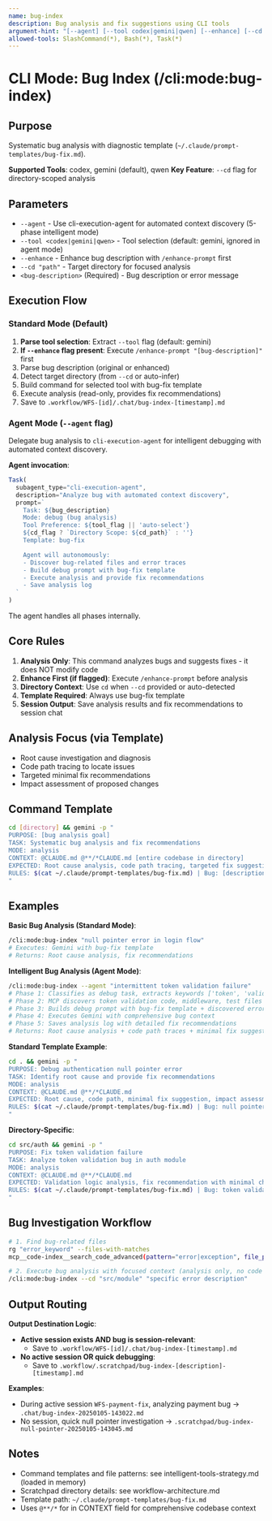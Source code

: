 ```yaml
---
name: bug-index
description: Bug analysis and fix suggestions using CLI tools
argument-hint: "[--agent] [--tool codex|gemini|qwen] [--enhance] [--cd path] bug description"
allowed-tools: SlashCommand(*), Bash(*), Task(*)
---
```


# CLI Mode: Bug Index (/cli:mode:bug-index)

## Purpose

Systematic bug analysis with diagnostic template (`~/.claude/prompt-templates/bug-fix.md`).

**Supported Tools**: codex, gemini (default), qwen
**Key Feature**: `--cd` flag for directory-scoped analysis

## Parameters

- `--agent` - Use cli-execution-agent for automated context discovery (5-phase intelligent mode)
- `--tool <codex|gemini|qwen>` - Tool selection (default: gemini, ignored in agent mode)
- `--enhance` - Enhance bug description with `/enhance-prompt` first
- `--cd "path"` - Target directory for focused analysis
- `<bug-description>` (Required) - Bug description or error message

## Execution Flow

### Standard Mode (Default)

1. **Parse tool selection**: Extract `--tool` flag (default: gemini)
2. **If `--enhance` flag present**: Execute `/enhance-prompt "[bug-description]"` first
3. Parse bug description (original or enhanced)
4. Detect target directory (from `--cd` or auto-infer)
5. Build command for selected tool with bug-fix template
6. Execute analysis (read-only, provides fix recommendations)
7. Save to `.workflow/WFS-[id]/.chat/bug-index-[timestamp].md`

### Agent Mode (`--agent` flag)

Delegate bug analysis to `cli-execution-agent` for intelligent debugging with automated context discovery.

**Agent invocation**:
```javascript
Task(
  subagent_type="cli-execution-agent",
  description="Analyze bug with automated context discovery",
  prompt=`
    Task: ${bug_description}
    Mode: debug (bug analysis)
    Tool Preference: ${tool_flag || 'auto-select'}
    ${cd_flag ? `Directory Scope: ${cd_path}` : ''}
    Template: bug-fix

    Agent will autonomously:
    - Discover bug-related files and error traces
    - Build debug prompt with bug-fix template
    - Execute analysis and provide fix recommendations
    - Save analysis log
  `
)
```

The agent handles all phases internally.

## Core Rules

1. **Analysis Only**: This command analyzes bugs and suggests fixes - it does NOT modify code
2. **Enhance First (if flagged)**: Execute `/enhance-prompt` before analysis
3. **Directory Context**: Use `cd` when `--cd` provided or auto-detected
4. **Template Required**: Always use bug-fix template
5. **Session Output**: Save analysis results and fix recommendations to session chat

## Analysis Focus (via Template)

- Root cause investigation and diagnosis
- Code path tracing to locate issues
- Targeted minimal fix recommendations
- Impact assessment of proposed changes

## Command Template

```bash
cd [directory] && gemini -p "
PURPOSE: [bug analysis goal]
TASK: Systematic bug analysis and fix recommendations
MODE: analysis
CONTEXT: @CLAUDE.md @**/*CLAUDE.md [entire codebase in directory]
EXPECTED: Root cause analysis, code path tracing, targeted fix suggestions
RULES: $(cat ~/.claude/prompt-templates/bug-fix.md) | Bug: [description]
"
```

## Examples

**Basic Bug Analysis (Standard Mode)**:
```bash
/cli:mode:bug-index "null pointer error in login flow"
# Executes: Gemini with bug-fix template
# Returns: Root cause analysis, fix recommendations
```

**Intelligent Bug Analysis (Agent Mode)**:
```bash
/cli:mode:bug-index --agent "intermittent token validation failure"
# Phase 1: Classifies as debug task, extracts keywords ['token', 'validation', 'failure']
# Phase 2: MCP discovers token validation code, middleware, test files with errors
# Phase 3: Builds debug prompt with bug-fix template + discovered error patterns
# Phase 4: Executes Gemini with comprehensive bug context
# Phase 5: Saves analysis log with detailed fix recommendations
# Returns: Root cause analysis + code path traces + minimal fix suggestions
```

**Standard Template Example**:
```bash
cd . && gemini -p "
PURPOSE: Debug authentication null pointer error
TASK: Identify root cause and provide fix recommendations
MODE: analysis
CONTEXT: @CLAUDE.md @**/*CLAUDE.md
EXPECTED: Root cause, code path, minimal fix suggestion, impact assessment
RULES: $(cat ~/.claude/prompt-templates/bug-fix.md) | Bug: null pointer in login flow
"
```

**Directory-Specific**:
```bash
cd src/auth && gemini -p "
PURPOSE: Fix token validation failure
TASK: Analyze token validation bug in auth module
MODE: analysis
CONTEXT: @CLAUDE.md @**/*CLAUDE.md
EXPECTED: Validation logic analysis, fix recommendation with minimal changes
RULES: $(cat ~/.claude/prompt-templates/bug-fix.md) | Bug: token validation fails intermittently
"
```

## Bug Investigation Workflow

```bash
# 1. Find bug-related files
rg "error_keyword" --files-with-matches
mcp__code-index__search_code_advanced(pattern="error|exception", file_pattern="*.ts")

# 2. Execute bug analysis with focused context (analysis only, no code changes)
/cli:mode:bug-index --cd "src/module" "specific error description"
```

## Output Routing

**Output Destination Logic**:
- **Active session exists AND bug is session-relevant**:
  - Save to `.workflow/WFS-[id]/.chat/bug-index-[timestamp].md`
- **No active session OR quick debugging**:
  - Save to `.workflow/.scratchpad/bug-index-[description]-[timestamp].md`

**Examples**:
- During active session `WFS-payment-fix`, analyzing payment bug → `.chat/bug-index-20250105-143022.md`
- No session, quick null pointer investigation → `.scratchpad/bug-index-null-pointer-20250105-143045.md`

## Notes

- Command templates and file patterns: see intelligent-tools-strategy.md (loaded in memory)
- Scratchpad directory details: see workflow-architecture.md
- Template path: `~/.claude/prompt-templates/bug-fix.md`
- Uses `@**/*` for in CONTEXT field for comprehensive codebase context
